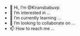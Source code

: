 - 👋 Hi, I’m @Kiransbabuvp
- 👀 I’m interested in ...
- 🌱 I’m currently learning ...
- 💞️ I’m looking to collaborate on ...
- 📫 How to reach me ...

<!---
Kiransbabuvp/Kiransbabuvp is a ✨ special ✨ repository because its `README.md` (this file) appears on your GitHub profile.
You can click the Preview link to take a look at your changes.
--->

